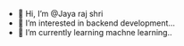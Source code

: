 - 👋 Hi, I’m @Jaya raj shri
- 👀 I’m interested in backend development...
- 🌱 I’m currently learning machne learning..

<!---
Jayakayastha4/Jayakayastha4 is a ✨ special ✨ repository because its `README.md` (this file) appears on your GitHub profile.
You can click the Preview link to take a look at your changes.
--->
